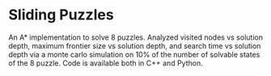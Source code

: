 # Sliding Puzzles

An A* implementation to solve 8 puzzles. Analyzed visited nodes vs solution depth, maximum frontier size vs solution depth, and search time vs solution depth via a monte carlo simulation on 10% of the number of solvable states of the 8 puzzle. Code is available both in C++ and Python.
